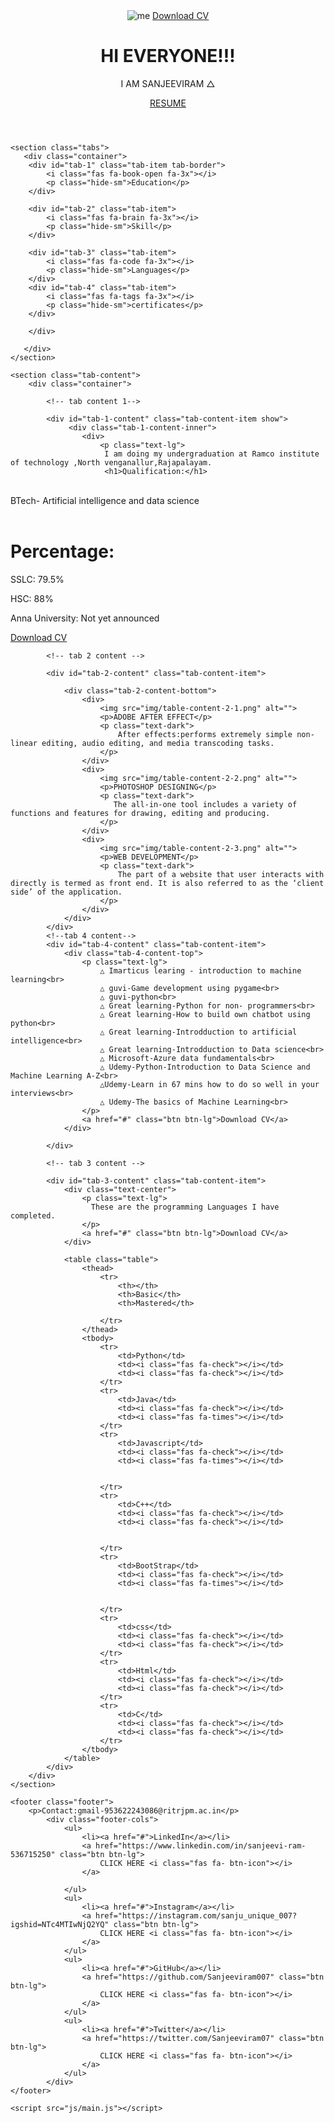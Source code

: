 <!DOCTYPE html>
<html lang="en">
<head>
    <meta charset="UTF-8">
    <meta http-equiv="X-UA-Compatible" content="IE=edge">
    <meta name="viewport" content="width=device-width, initial-scale=1.0">
    <link rel="stylesheet" href="https://cdnjs.cloudflare.com/ajax/libs/font-awesome/6.4.0/css/all.min.css">
    <link rel="stylesheet" href="css/style.css">
    <title>RESUME</title>
</head>
<body>
    <header class="showcase">
        <div class="showcase-top">
            <img src="img/logo.png" alt="me">
            <a href="#" class="btn btn-rounded">Download CV</a>
        </div>
        <div class="showcase-content">
            <h1>HI EVERYONE!!!</h1>
            <p>I AM SANJEEVIRAM △</p>
            <a href="#" class="btn btn-xl">
                RESUME <i class="fas fa- btn-icon"></i>
            </a>
        </div>
    </header>

    <section class="tabs">
       <div class="container">
        <div id="tab-1" class="tab-item tab-border">
            <i class="fas fa-book-open fa-3x"></i>
            <p class="hide-sm">Education</p>
        </div>

        <div id="tab-2" class="tab-item">
            <i class="fas fa-brain fa-3x"></i>
            <p class="hide-sm">Skill</p>
        </div>

        <div id="tab-3" class="tab-item">
            <i class="fas fa-code fa-3x"></i>
            <p class="hide-sm">Languages</p>
        </div>
        <div id="tab-4" class="tab-item">
            <i class="fas fa-tags fa-3x"></i>
            <p class="hide-sm">certificates</p>
        </div>
    
        </div>

       </div>
    </section>

    <section class="tab-content">
        <div class="container">

            <!-- tab content 1-->

            <div id="tab-1-content" class="tab-content-item show">
                 <div class="tab-1-content-inner">
                    <div>
                        <p class="text-lg">
                         I am doing my undergraduation at Ramco institute of technology ,North venganallur,Rajapalayam.
                         <h1>Qualification:</h1>
<br>
                         BTech- Artificial intelligence and data science
                         <br>
                         <br>
                         <h1>Percentage:</h1>
                         <p>SSLC: 79.5%<p>
                         <p>HSC: 88%</p>
                         <p>Anna University: Not yet announced<p>
                        </p>
                        <a href="" class="btn btn-lg">Download CV</a>
                    </div>
                     <img src="img/table-content-1.png" alt="">
                </div>
            </div>

            <!-- tab 2 content -->

            <div id="tab-2-content" class="tab-content-item">
                
                <div class="tab-2-content-bottom">
                    <div>
                        <img src="img/table-content-2-1.png" alt="">
                        <p>ADOBE AFTER EFFECT</p>
                        <p class="text-dark">
                            After effects:performs extremely simple non-linear editing, audio editing, and media transcoding tasks.
                        </p>
                    </div>
                    <div>
                        <img src="img/table-content-2-2.png" alt="">
                        <p>PHOTOSHOP DESIGNING</p>
                        <p class="text-dark">
                           The all-in-one tool includes a variety of functions and features for drawing, editing and producing.
                        </p>
                    </div>
                    <div>
                        <img src="img/table-content-2-3.png" alt="">
                        <p>WEB DEVELOPMENT</p>
                        <p class="text-dark">
                            The part of a website that user interacts with directly is termed as front end. It is also referred to as the ‘client side’ of the application.
                        </p>
                    </div>
                </div>
            </div>
            <!--tab 4 content-->
            <div id="tab-4-content" class="tab-content-item">
                <div class="tab-4-content-top">
                    <p class="text-lg">
                        △ Imarticus learing - introduction to machine learning<br>
                        △ guvi-Game development using pygame<br>
                        △ guvi-python<br>
                        △ Great learning-Python for non- programmers<br>
                        △ Great learning-How to build own chatbot using python<br>
                        △ Great learning-Introdduction to artificial intelligence<br>
                        △ Great learning-Introdduction to Data science<br>
                        △ Microsoft-Azure data fundamentals<br>
                        △ Udemy-Python-Introduction to Data Science and Machine Learning A-Z<br>
                        △Udemy-Learn in 67 mins how to do so well in your interviews<br>
                        △ Udemy-The basics of Machine Learning<br>
                    </p>
                    <a href="#" class="btn btn-lg">Download CV</a>
                </div>
                
            </div>

            <!-- tab 3 content -->

            <div id="tab-3-content" class="tab-content-item">
                <div class="text-center">
                    <p class="text-lg">
                      These are the programming Languages I have completed.
                    </p>
                    <a href="#" class="btn btn-lg">Download CV</a>
                </div>

                <table class="table">
                    <thead>
                        <tr>
                            <th></th>
                            <th>Basic</th>
                            <th>Mastered</th>
            
                        </tr>
                    </thead>
                    <tbody>
                        <tr>
                            <td>Python</td>
                            <td><i class="fas fa-check"></i></td>
                            <td><i class="fas fa-check"></i></td>
                        </tr>
                        <tr>
                            <td>Java</td>
                            <td><i class="fas fa-check"></i></td>
                            <td><i class="fas fa-times"></i></td>
                        </tr>
                        <tr>
                            <td>Javascript</td>
                            <td><i class="fas fa-check"></i></td>
                            <td><i class="fas fa-times"></i></td>
                            
            
                        </tr>
                        <tr>
                            <td>C++</td>
                            <td><i class="fas fa-check"></i></td>
                            <td><i class="fas fa-check"></i></td>
                            
            
                        </tr>
                        <tr>
                            <td>BootStrap</td>
                            <td><i class="fas fa-check"></i></td>
                            <td><i class="fas fa-times"></i></td>
                            
            
                        </tr>
                        <tr>
                            <td>css</td>
                            <td><i class="fas fa-check"></i></td>
                            <td><i class="fas fa-check"></i></td>
                        </tr>
                        <tr>
                            <td>Html</td>
                            <td><i class="fas fa-check"></i></td>
                            <td><i class="fas fa-check"></i></td>
                        </tr>
                        <tr>
                            <td>C</td>
                            <td><i class="fas fa-check"></i></td>
                            <td><i class="fas fa-check"></i></td>
                        </tr>
                    </tbody>
                </table>
            </div>
        </div>
    </section>

    <footer class="footer">
        <p>Contact:gmail-953622243086@ritrjpm.ac.in</p>
			<div class="footer-cols">
				<ul>
					<li><a href="#">LinkedIn</a></li>
                    <a href="https://www.linkedin.com/in/sanjeevi-ram-536715250" class="btn btn-lg">
                        CLICK HERE <i class="fas fa- btn-icon"></i>
                    </a>
					
				</ul>
				<ul>
					<li><a href="#">Instagram</a></li>
                    <a href="https://instagram.com/sanju_unique_007?igshid=NTc4MTIwNjQ2YQ" class="btn btn-lg">
                        CLICK HERE <i class="fas fa- btn-icon"></i>
                    </a>
				</ul>
				<ul>
					<li><a href="#">GitHub</a></li>
                    <a href="https://github.com/Sanjeeviram007" class="btn btn-lg">
                        CLICK HERE <i class="fas fa- btn-icon"></i>
                    </a>
				</ul>
				<ul>
					<li><a href="#">Twitter</a></li>
                    <a href="https://twitter.com/Sanjeeviram07" class="btn btn-lg">
                        CLICK HERE <i class="fas fa- btn-icon"></i>
                    </a>
				</ul>
			</div>
    </footer>

    <script src="js/main.js"></script>
</body>
</html>